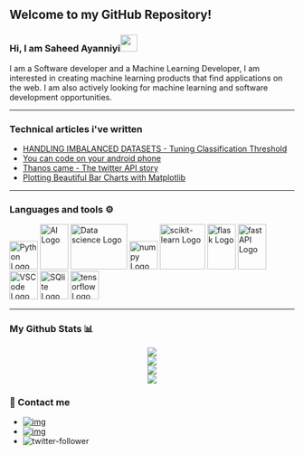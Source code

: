 ## Welcome to my GitHub Repository!
### Hi, I am Saheed Ayanniyi<img src="https://raw.githubusercontent.com/MartinHeinz/MartinHeinz/master/wave.gif" width="30px">
I am a Software developer and a Machine Learning Developer, I am interested in creating machine learning products that find applications on the web.
I am also actively looking for machine learning and software development opportunities.

---
### Technical articles i've written
* [HANDLING IMBALANCED DATASETS - Tuning Classification Threshold](https://saheedniyi.hashnode.dev/handling-imbalanced-datasets-tuning-classification-threshold)
* [You can code on your android phone](https://saheedniyi.hashnode.dev/you-can-code-on-your-android-device)
*  [Thanos came - The twitter API story](https://saheedniyi.hashnode.dev/thanos-came-the-twitter-api-story)
*  [Plotting Beautiful Bar Charts with Matplotlib](https://saheedniyi.hashnode.dev/plotting-beautiful-bar-charts-with-matplotlib)
---
### Languages and tools ⚙️
<!-- For more icons please follow  https://github.com/MikeCodesDotNET/ColoredBadges -->
<p>
<img src="https://cdn.worldvectorlogo.com/logos/python-5.svg" alt="Python Logo" width="50" height="50"/> 
<img src="https://github.com/saheedniyi02/saheedniyi02/blob/main/svgs/ai.svg" alt="AI Logo" width="50" height="80"/>
<img src="https://github.com/saheedniyi02/saheedniyi02/blob/main/svgs/datascience.svg" alt="Data science Logo" width="100" height="80"/>
<img src="https://github.com/saheedniyi02/saheedniyi02/blob/main/svgs/numpy-1.svg" alt="numpy Logo" width="50" height="50"/>
<img src="https://github.com/saheedniyi02/saheedniyi02/blob/main/svgs/scikit-learn-seeklogo.com.svg" alt="scikit-learn Logo" width="80" height="80"/>
<img src="https://github.com/saheedniyi02/saheedniyi02/blob/main/svgs/flask.svg" alt="flask Logo" width="50" height="80"/>
<img src="https://github.com/saheedniyi02/saheedniyi02/blob/main/svgs/fastapi-1.svg" alt="fast API Logo" width="50" height="80"/>
<img src="https://cdn.worldvectorlogo.com/logos/visual-studio-code-1.svg" alt="VSCode Logo" width="50" height="50"/>
<img src="https://github.com/saheedniyi02/saheedniyi02/blob/main/svgs/sqlite.svg" alt="SQlite Logo" width="50" height="50"/> 
<img src="https://github.com/saheedniyi02/saheedniyi02/blob/main/svgs/tensorflow-2.svg" alt="tensorflow Logo" width="50" height="50"/>   
</p>

---
### My Github Stats 📊
<p align = "center">
<img src="https://github-readme-stats.vercel.app/api/?username=saheedniyi02&count_private=true&theme=tokyonight&showicons=true"><br>
<img src="https://github-readme-stats.vercel.app/api/top-langs/?username=saheedniyi02&langs_count=5&theme=tokyonight"><br>
<img src="https://komarev.com/ghpvc/?username=saheedniyi02"><br>
<img src="https://github-readme-streak-stats.herokuapp.com/?user=saheedniyi02">
</p>

### 💬 Contact me

* [![img](https://img.shields.io/badge/LinkedIn-0077B5?style=for-the-badge&logo=linkedin&logoColor=white)](https://www.linkedin.com/in/azeez-saheed) 
* [![img](https://img.shields.io/badge/Gmail-D14836?style=for-the-badge&logo=gmail&logoColor=white)](saheedniyi02@gmail.com)
* ![twitter-follower](https://img.shields.io/twitter/follow/saheedniyi_02?style=social)

